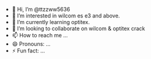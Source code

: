 - 👋 Hi, I’m @ttzzww5636
- 👀 I’m interested in wilcom es e3 and above.
- 🌱 I’m currently learning optitex.
- 💞️ I’m looking to collaborate on wilcom & optitex crack
- 📫 How to reach me ...
- 😄 Pronouns: ...
- ⚡ Fun fact: ...

<!---
ttzzww5636/ttzzww5636 is a ✨ special ✨ repository because its `README.md` (this file) appears on your GitHub profile.
You can click the Preview link to take a look at your changes.
--->
